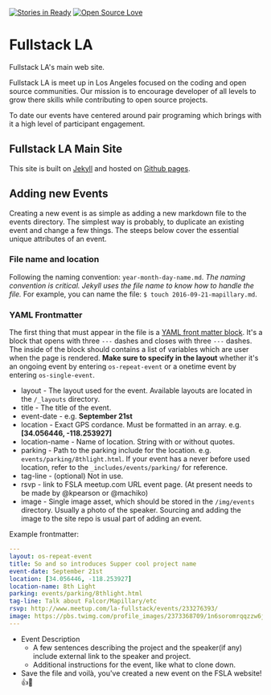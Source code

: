 [![Stories in Ready](https://badge.waffle.io/fullstackla/fullstackla.github.io.png?label=ready&title=Ready)](https://waffle.io/fullstackla/fullstackla.github.io)  [![Open Source Love](https://badges.frapsoft.com/os/v2/open-source.svg)](https://github.com/ellerbrock/open-source-badge/)

# Fullstack LA

Fullstack LA's main web site.

Fullstack LA is meet up in Los Angeles focused on the coding and open source
communities. Our mission is to encourage developer of all levels to grow there
skills while contributing to open source projects.

To date our events have centered around pair programing which brings with it a
high level of participant engagement.

## Fullstack LA Main Site

This site is built on [Jekyll] and hosted on [Github pages].

[exercism.io]: http://exercism.io/
[Jekyll]: https://jekyllrb.com/
[Github Pages]: https://pages.github.com/

## Adding new Events

Creating a new event is as simple as adding a new markdown file to the events directory. The simplest way is probably, to
duplicate an existing event and change a few things. The steeps below cover the essential unique attributes of an event.

### File name and location

Following the naming convention: `year-month-day-name.md`. _The naming convention is critical. Jekyll uses the file name to know how to handle the file._  For example, you can name the file: `$ touch 2016-09-21-mapillary.md`.

### YAML Frontmatter

The first thing that must appear in the file is a [YAML front matter block](https://jekyllrb.com/docs/frontmatter/). It's a block that opens with three `---` dashes and closes with three `---` dashes. The inside of the block should contains a list of variables which are user when the page is rendered. **Make sure to specify in the layout** whether it's an ongoing event by entering `os-repeat-event` or a onetime event by entering `os-single-event`.
  
+ layout        - The layout used for the event. Available layouts are located in the `/_layouts` directory.
+ title         - The title of the event.
+ event-date    - e.g. __September 21st__
+ location      - Exact GPS cordance. Must be formatted in an array. e.g. __[34.056446, -118.253927]__
+ location-name - Name of location. String with or without quotes.
+ parking       - Path to the parking include for the location. e.g. `events/parking/8thlight.html`. If your event has a never before used location, refer to the `_includes/events/parking/` for reference.
+ tag-line      - (optional) Not in use.
+ rsvp          - link to FSLA meetup.com URL event page. (At present needs to be made by @kpearson or @machiko)
+ image         - Single image asset, which should be stored in the `/img/events` directory. Usually a photo of the speaker. Sourcing and adding the image to the site repo is usual part of adding an event.
  
Example frontmatter:
```yml
---
layout: os-repeat-event
title: So and so introduces Supper cool project name
event-date: September 21st
location: [34.056446, -118.253927]
location-name: 8th Light
parking: events/parking/8thlight.html
tag-line: Talk about Falcor/Mapillary/etc
rsvp: http://www.meetup.com/la-fullstack/events/233276393/
image: https://pbs.twimg.com/profile_images/2373368709/1n6soromrqqzzw6jl9el_400x400.jpeg
---
```

+ Event Description
  + A few sentences describing the project and the speaker(if any) include external link to the speaker and project.
  + Additional instructions for the event, like what to clone down.
+ Save the file and voilà, you've created a new event on the FSLA website! 👍👏